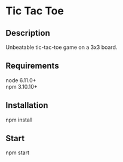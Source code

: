 # Tic Tac Toe

## Description
Unbeatable tic-tac-toe game on a 3x3 board.

## Requirements
node 6.11.0+ <br>
npm 3.10.10+ <br>

## Installation
npm install 

## Start
npm start
